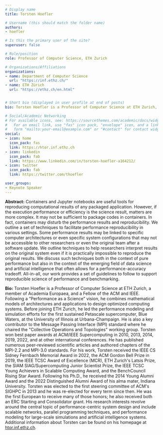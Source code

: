 ```yaml
---
# Display name
title: Torsten Hoefler

# Username (this should match the folder name)
authors:
- hoefler

# Is this the primary user of the site?
superuser: false

# Role/position
role: Professor of Computer Science, ETH Zurich

# Organizations/Affiliations
organizations:
- name: Department of Computer Science
  url: "https://inf.ethz.ch/"
- name: ETH Zürich
  url: "https://ethz.ch/en.html"


# Short bio (displayed in user profile at end of posts)
bio: Torsten Hoefler is a Professor of Computer Science at ETH Zurich, a member of Academia Europaea, and a Fellow of the ACM and IEEE. Following a “Performance as a Science” vision, he combines mathematical models of architectures and applications to design optimized computing systems.

# Social/Academic Networking
# For available icons, see: https://sourcethemes.com/academic/docs/widgets/#icons
#   For an email link, use "fas" icon pack, "envelope" icon, and a link in the
#   form "mailto:your-email@example.com" or "#contact" for contact widget.
social:
- icon: home
  icon_pack: fas
  link: https://htor.inf.ethz.ch
- icon: linkedin
  icon_pack: fab
  link: https://www.linkedin.com/in/torsten-hoefler-a164212/
- icon: twitter
  icon_pack: fab
  link: https://twitter.com/thoefler

user_groups:
- Keynote Speaker
---
```

**Abstract:** Containers and Jupyter notebooks are useful tools for reproducing computational results of any packaged application. However, if the execution performance or efficiency is the science result, matters are more complex. It may not be sufficient to package codes in containers. In fact, containers may disturb the performance results and reproducibility. We outline a set of techniques to facilitate performance reproducibility in various settings. Some performance results may be linked to specific computer architectures or even specific system configurations that may not be accessible to other researchers or even the original team after a software update. We outline techniques to help researchers interpret results on the original system even if it is practically impossible to reproduce the original results. We discuss such techniques both in the context of pure performance but also in the context of the emerging field of data science and artificial intelligence that often allows for a performance-accuracy tradeoff. All-in-all, our work provides a set of guidelines to follow to support reproducible science of performance and benchmarking.

**Bio:** Torsten Hoefler is a Professor of Computer Science at ETH Zurich, a member of Academia Europaea, and a Fellow of the ACM and IEEE.  Following a “Performance as a Science” vision, he combines mathematical models of architectures and applications to design optimized computing systems.  Before joining ETH Zurich, he led the performance modeling and simulation efforts for the first sustained Petascale supercomputer, Blue Waters, at the University of Illinois at Urbana-Champaign. He is also a key contributor to the Message Passing Interface (MPI) standard where he chaired the "Collective Operations and Topologies" working group.  Torsten won best paper awards at ACM/IEEE Supercomputing in 2010, 2013, 2014, 2019, 2022, and at other international conferences.  He has published numerous peer-reviewed scientific articles and authored chapters of the MPI-2.2 and MPI-3.0 standards.  For his work, Torsten received the IEEE CS Sidney Fernbach Memorial Award in 2022, the ACM Gordon Bell Prize in 2019, the IEEE TCSC Award of Excellence (MCR), ETH Zurich's Latsis Prize, the SIAM SIAG/Supercomputing Junior Scientist Prize, the IEEE TCSC Young Achievers in Scalable Computing Award, and the BenchCouncil Rising Star Award.  Following his Ph.D., he received the 2014 Young Alumni Award and the 2022 Distinguished Alumni Award of his alma mater, Indiana University.  Torsten was elected to the first steering committee of ACM's SIGHPC in 2013 and he was re-elected for every term since then.  He was the first European to receive many of those honors; he also received both an ERC Starting and Consolidator grant.  His research interests revolve around the central topic of performance-centric system design and include scalable networks, parallel programming techniques, and performance modeling for large-scale simulations and artificial intelligence systems.  Additional information about Torsten can be found on his homepage at [htor.inf.ethz.ch](https://htor.inf.ethz.ch).